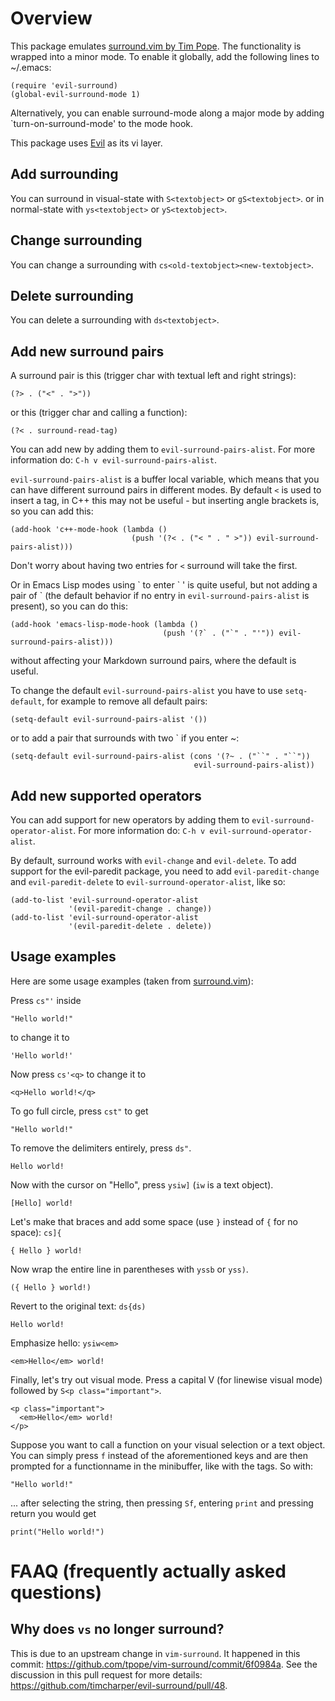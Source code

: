 # Overview

This package emulates [surround.vim by Tim Pope](https://github.com/tpope/vim-surround).
The functionality is wrapped into a minor mode.
To enable it globally, add the following lines to ~/.emacs:

    (require 'evil-surround)
    (global-evil-surround-mode 1)

Alternatively, you can enable surround-mode along a major mode by adding
`turn-on-surround-mode' to the mode hook.

This package uses [Evil](https://bitbucket.org/lyro/evil/) as its vi layer.

## Add surrounding ##
You can surround in visual-state with `S<textobject>` or `gS<textobject>`.
or in normal-state with `ys<textobject>` or `yS<textobject>`.

## Change surrounding ##
You can change a surrounding with `cs<old-textobject><new-textobject>`.

## Delete surrounding ##
You can delete a surrounding with `ds<textobject>`.

## Add new surround pairs ##
A surround pair is this (trigger char with textual left and right strings):

    (?> . ("<" . ">"))

or this (trigger char and calling a function):

    (?< . surround-read-tag)

You can add new by adding them to `evil-surround-pairs-alist`.
For more information do: `C-h v evil-surround-pairs-alist`.

`evil-surround-pairs-alist` is a buffer local variable, which means that you can have
different surround pairs in different modes.
By default `<` is used to insert a tag, in C++ this may not be useful - but
inserting angle brackets is, so you can add this:

    (add-hook 'c++-mode-hook (lambda ()
                               (push '(?< . ("< " . " >")) evil-surround-pairs-alist)))

Don't worry about having two entries for `<` surround will take the first.

Or in Emacs Lisp modes using \` to enter \` ' is quite useful, but not adding a
pair of \` (the default behavior if no entry in `evil-surround-pairs-alist` is
present), so you can do this:

    (add-hook 'emacs-lisp-mode-hook (lambda ()
                                      (push '(?` . ("`" . "'")) evil-surround-pairs-alist)))

without affecting your Markdown surround pairs, where the default is useful.

To change the default `evil-surround-pairs-alist` you have to use `setq-default`, for
example to remove all default pairs:

    (setq-default evil-surround-pairs-alist '())

or to add a pair that surrounds with two ` if you enter ~:

    (setq-default evil-surround-pairs-alist (cons '(?~ . ("``" . "``"))
                                             evil-surround-pairs-alist))

## Add new supported operators ##
You can add support for new operators by adding them to `evil-surround-operator-alist`.
For more information do: `C-h v evil-surround-operator-alist`.

By default, surround works with `evil-change` and `evil-delete`.
To add support for the evil-paredit package, you need to add `evil-paredit-change`
and `evil-paredit-delete` to `evil-surround-operator-alist`, like so:

    (add-to-list 'evil-surround-operator-alist
                 '(evil-paredit-change . change))
    (add-to-list 'evil-surround-operator-alist
                 '(evil-paredit-delete . delete))

## Usage examples ##

Here are some usage examples (taken from
[surround.vim](https://github.com/tpope/vim-surround/blob/master/README.markdown)):

Press `cs"'` inside

    "Hello world!"

to change it to

    'Hello world!'

Now press `cs'<q>` to change it to

    <q>Hello world!</q>

To go full circle, press `cst"` to get

    "Hello world!"

To remove the delimiters entirely, press `ds"`.

    Hello world!

Now with the cursor on "Hello", press `ysiw]` (`iw` is a text object).

    [Hello] world!

Let's make that braces and add some space (use `}` instead of `{` for no
space): `cs]{`

    { Hello } world!

Now wrap the entire line in parentheses with `yssb` or `yss)`.

    ({ Hello } world!)

Revert to the original text: `ds{ds)`

    Hello world!

Emphasize hello: `ysiw<em>`

    <em>Hello</em> world!

Finally, let's try out visual mode. Press a capital V (for linewise
visual mode) followed by `S<p class="important">`.

    <p class="important">
      <em>Hello</em> world!
    </p>

Suppose you want to call a function on your visual selection or a text
object. You can simply press `f` instead of the aforementioned keys
and are then prompted for a functionname in the minibuffer, like with
the tags. So with:

	"Hello world!"

... after selecting the string, then pressing `Sf`, entering `print`
and pressing return you would get

    print("Hello world!")

# FAAQ (frequently actually asked questions)

## Why does `vs` no longer surround?

This is due to an upstream change in `vim-surround`. It happened in this commit: https://github.com/tpope/vim-surround/commit/6f0984a. See the discussion in this pull request for more details: https://github.com/timcharper/evil-surround/pull/48.
